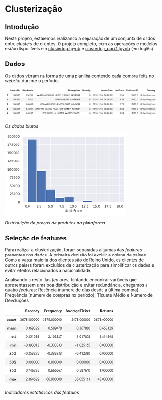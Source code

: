 # Clusterização
## Introdução
Neste projeto, estaremos realizando a separação de um conjunto de dados entre *clusters* de clientes. O projeto completo, com as operações e modelos estão disponíveis em [clustering.ipynb](clustering.ipynb) e [clustering_part2.ipynb](clustering_part2.ipynb) (em inglês)

## Dados
Os dados vieram na forma de uma planilha contendo cada compra feita no *website* durante o período.

![Planilha com dados brutos](images/raw_data.png)

*Os dados brutos*

![Histograma de preço médio](images/unit_price_plot.png)

*Distribuição de preços de produtos na plataforma*

## Seleção de features
Para realizar a clusterização, foram separadas algumas das *features* presentes nos dados. A primeira decisão foi excluir a coluna de países. Como a vasta maioria dos clientes são do Reino Unido, os clientes de outros países foram excluídos da clusterização para simplificar os dados e evitar efeitos relacionados a nacionalidade.

Analisando o resto das *features*, tentando encontrar variáveis que apresentassem uma boa distribuição e evitar redundância, chegamos a quatro *features*: Recência (numero de dias desde a última compra), Frequência (número de compras no período), Tíquete Médio e Número de Devoluções.

![Tabela de features](images/features_table.png)

*Indicadores estatísticos das features*
